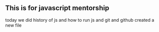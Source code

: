 ## This is for javascript mentorship
today we did history of js and how to run js
and git and github
created a new file